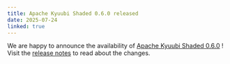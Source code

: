 ```yaml
---
title: Apache Kyuubi Shaded 0.6.0 released
date: 2025-07-24
linked: true
---
```

<!---
  Licensed under the Apache License, Version 2.0 (the "License");
  you may not use this file except in compliance with the License.
  You may obtain a copy of the License at

   http://www.apache.org/licenses/LICENSE-2.0

  Unless required by applicable law or agreed to in writing, software
  distributed under the License is distributed on an "AS IS" BASIS,
  WITHOUT WARRANTIES OR CONDITIONS OF ANY KIND, either express or implied.
  See the License for the specific language governing permissions and
  limitations under the License. See accompanying LICENSE file.
-->
We are happy to announce the availability of [Apache Kyuubi Shaded 0.6.0](/shaded-release/0.6.0.html) ! Visit the [release notes](/shaded-release/0.6.0.html) to read about the changes.
